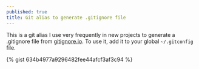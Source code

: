 ```yaml
---
published: true
title: Git alias to generate .gitignore file
---
```

This is a git alias I use very frequently in new projects to generate a .gitignore file from [gitignore.io](https://www.gitignore.io/). To use it, add it to your global ```~/.gitconfig``` file.

{% gist 634b4977a9296482fee44afcf3af3c94 %}
